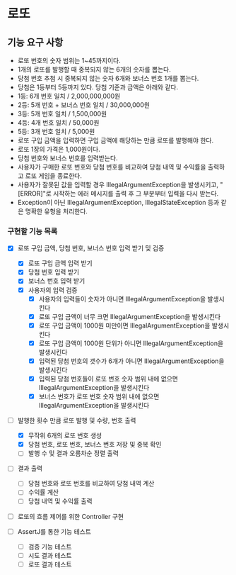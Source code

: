 # 로또

## 기능 요구 사항

- 로또 번호의 숫자 범위는 1~45까지이다.
- 1개의 로또를 발행할 때 중복되지 않는 6개의 숫자를 뽑는다.
- 당첨 번호 추첨 시 중복되지 않는 숫자 6개와 보너스 번호 1개를 뽑는다.
- 당첨은 1등부터 5등까지 있다. 당첨 기준과 금액은 아래와 같다.
- 1등: 6개 번호 일치 / 2,000,000,000원
- 2등: 5개 번호 + 보너스 번호 일치 / 30,000,000원
- 3등: 5개 번호 일치 / 1,500,000원
- 4등: 4개 번호 일치 / 50,000원
- 5등: 3개 번호 일치 / 5,000원
- 로또 구입 금액을 입력하면 구입 금액에 해당하는 만큼 로또를 발행해야 한다.
- 로또 1장의 가격은 1,000원이다.
- 당첨 번호와 보너스 번호를 입력받는다.
- 사용자가 구매한 로또 번호와 당첨 번호를 비교하여 당첨 내역 및 수익률을 출력하고 로또 게임을 종료한다.
- 사용자가 잘못된 값을 입력할 경우 IllegalArgumentException을 발생시키고, "[ERROR]"로 시작하는 에러 메시지를 출력 후 그 부분부터 입력을 다시 받는다.
- Exception이 아닌 IllegalArgumentException, IllegalStateException 등과 같은 명확한 유형을 처리한다.

### 구현할 기능 목록

- [x] 로또 구입 금액, 당첨 번호, 보너스 번호 입력 받기 및 검증
    - [x] 로또 구입 금액 입력 받기
    - [x] 당첨 번호 입력 받기
    - [x] 보너스 번호 입력 받기
    - [x] 사용자의 입력 검증
        - [x] 사용자의 입력들이 숫자가 아니면 IllegalArgumentException을 발생시킨다
        - [x] 로또 구입 금액이 너무 크면 IllegalArgumentException을 발생시킨다
        - [x] 로또 구입 금액이 1000원 미만이면 IllegalArgumentException을 발생시킨다
        - [x] 로또 구입 금액이 1000원 단위가 아니면 IllegalArgumentException을 발생시킨다
        - [x] 입력된 당첨 번호의 갯수가 6개가 아니면 IllegalArgumentException을 발생시킨다
        - [x] 입력된 당첨 번호들이 로또 번호 숫자 범위 내에 없으면 IllegalArgumentException을 발생시킨다
        - [x] 보너스 번호가 로또 번호 숫자 범위 내에 없으면 IllegalArgumentException을 발생시킨다

- [ ] 발행한 횟수 만큼 로또 발행 및 수량, 번호 출력
    - [x] 무작위 6개의 로또 번호 생성
    - [x] 당첨 번호, 로또 번호, 보너스 번호 저장 및 중복 확인
    - [ ] 발행 수 및 결과 오름차순 정렬 출력

- [ ] 결과 출력
    - [ ] 당첨 번호와 로또 번호를 비교하여 당첨 내역 계산
    - [ ] 수익률 계산
    - [ ] 당첨 내역 및 수익률 출력

- [ ] 로또의 흐름 제어를 위한 Controller 구현

- [ ] AssertJ를 통한 기능 테스트
    - [ ] 검증 기능 테스트
    - [ ] 시도 결과 테스트
    - [ ] 로또 결과 테스트
